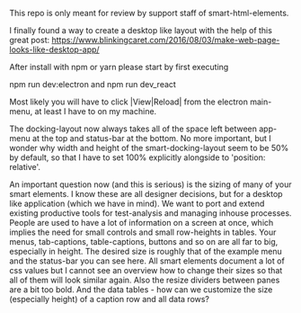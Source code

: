 This repo is only meant for review by support staff of smart-html-elements.

I finally found a way to create a desktop like layout with the help of this great post:
https://www.blinkingcaret.com/2016/08/03/make-web-page-looks-like-desktop-app/

After install with npm or yarn please start by first executing 

npm run dev:electron
and
npm run dev_react

Most likely you will have to click |View|Reload| from the electron main-menu, at least I have to on my machine.

The docking-layout now always takes all of the space left between app-menu at the top and status-bar at the bottom.
No more important, but I wonder why width and height of the smart-docking-layout seem to be 50% by default, so that
I have to set 100% explicitly alongside to 'position: relative'.

An important question now (and this is serious) is the sizing of many of your smart elements.
I know these are all designer decisions, but for a desktop like application (which we have in mind).
We want to port and extend existing productive tools for test-analysis and managing inhouse processes.  
People are used to have a lot of information on a screen at once, which implies the need for small controls
and small row-heights in tables.
Your menus, tab-captions, table-captions, buttons and so on are all far to big, especially in height.
The desired size is roughly that of the example menu and the status-bar you can see here.
All smart elements document a lot of css values but I cannot see an overview how to change their sizes 
so that all of them will look similar again. 
Also the resize dividers between panes are a bit too bold. 
And the data tables - how can we customize the size (especially height) of a caption row and all data rows?



